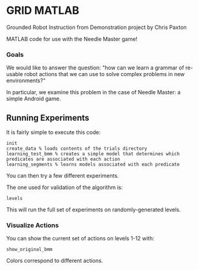 # GRID MATLAB

Grounded Robot Instruction from Demonstration project by Chris Paxton

MATLAB code for use with the Needle Master game!

### Goals

We would like to answer the question: "how can we learn a grammar of re-usable robot actions that we can use to solve complex problems in new environments?"

In particular, we examine this problem in the case of Needle Master: a simple Android game.

## Running Experiments

It is fairly simple to execute this code:

```
init
create_data % loads contents of the trials directory
learning_test_bmm % creates a simple model that determines which predicates are associated with each action
learning_segments % learns models associated with each predicate
```

You can then try a few different experiments.

The one used for validation of the algorithm is:

```
levels
```

This will run the full set of experiments on randomly-generated levels.

### Visualize Actions

You can show the current set of actions on levels 1-12 with:

```
show_original_bmm
```

Colors correspond to different actions.
